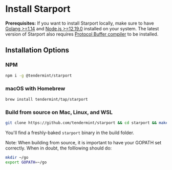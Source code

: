 # Install Starport 

**Prerequisites:** If you want to install Starport locally, make sure to have [Golang >=1.14](https://golang.org/) and [Node.js >=12.19.0](https://nodejs.org/) installed on your system. The latest version of Starport also requires [Protocol Buffer compiler](https://grpc.io/docs/protoc-installation/) to be installed.

## Installation Options

### NPM

```bash
npm i -g @tendermint/starport
```

### macOS with Homebrew

```
brew install tendermint/tap/starport
```

<!-- ### Debian/Ubuntu with Snapcraft

```bash
snap install --classic node
```

Append your current working directory to the environment variable `PATH`:

```
export PATH=$PATH:$PWD/node_modules/.bin/
``` -->

### Build from source on Mac, Linux, and WSL

```bash
git clone https://github.com/tendermint/starport && cd starport && make
```

You'll find a freshly-baked `starport` binary in the build folder.

Note: When building from source, it is important to have your GOPATH set correctly.  When in doubt, the folllowing should do:

```bash
mkdir ~/go
export GOPATH=~/go
```
